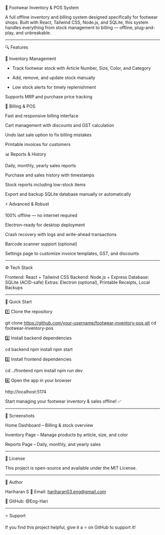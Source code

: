🥿 Footwear Inventory & POS System

A full offline inventory and billing system designed specifically for footwear shops.
Built with React, Tailwind CSS, Node.js, and SQLite, this system handles everything from stock management to billing — offline, plug-and-play, and unbreakable.

---

🔍 Features

👟 Inventory Management

- Track footwear stock with Article Number, Size, Color, and Category

- Add, remove, and update stock manually

- Low stock alerts for timely replenishment

Supports MRP and purchase price tracking


🛒 Billing & POS

Fast and responsive billing interface

Cart management with discounts and GST calculation

Undo last sale option to fix billing mistakes

Printable invoices for customers


📊 Reports & History

Daily, monthly, yearly sales reports

Purchase and sales history with timestamps

Stock reports including low-stock items

Export and backup SQLite database manually or automatically


⚡ Advanced & Robust

100% offline — no internet required

Electron-ready for desktop deployment

Crash recovery with logs and write-ahead transactions

Barcode scanner support (optional)

Settings page to customize invoice templates, GST, and discounts

---

⚙️ Tech Stack

Frontend: React + Tailwind CSS
Backend: Node.js + Express
Database: SQLite (ACID-safe)
Extras: Electron (optional), Printable Receipts, Local Backups

---

🚀 Quick Start

1️⃣ Clone the repository

git clone https://github.com/your-username/footwear-inventory-pos.git
cd footwear-inventory-pos

2️⃣ Install backend dependencies

cd backend
npm install
npm start

3️⃣ Install frontend dependencies

cd ../frontend
npm install
npm run dev

4️⃣ Open the app in your browser

http://localhost:5174


Start managing your footwear inventory & sales offline! ✅

---

📝 Screenshots

Home Dashboard – Billing & stock overview


Inventory Page – Manage products by article, size, and color


Reports Page – Daily, monthly, and yearly sales

---

📜 License

This project is open-source and available under the MIT License.

---

👤 Author

Hariharan S
📧 Email: hariharan03.eng@gmail.com

🔗 GitHub: @Eng-Hari

---

⭐ Support

If you find this project helpful, give it a ⭐ on GitHub to support it!
